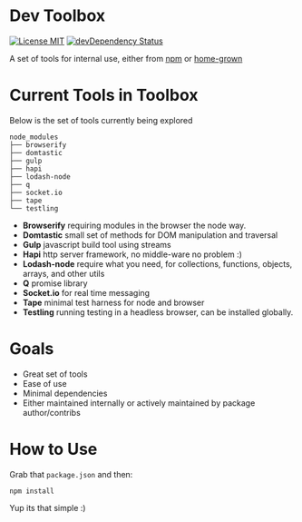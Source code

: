 Dev Toolbox
===========
[![License MIT](http://img.shields.io/npm/l/devtools.svg?style=flat)](https://github.com/freepeople/dev-toolbox/blob/master/LICENSE)
[![devDependency Status](http://img.shields.io/david/dev/freepeople/dev-toolbox.svg?style=flat)](https://david-dm.org/freepeople/dev-toolbox#info=devDependencies)

A set of tools for internal use, either from [npm](https://www.npmjs.org/) or [home-grown](https://github.com/freepeople/home-grown)


Current Tools in Toolbox
========================
Below is the set of tools currently being explored

    node_modules
    ├── browserify
    ├── domtastic
    ├── gulp
    ├── hapi
    ├── lodash-node
    ├── q
    ├── socket.io
    ├── tape
    └── testling

+ __Browserify__ requiring modules in the browser the node way.
+ __Domtastic__ small set of methods for DOM manipulation and traversal 
+ __Gulp__ javascript build tool using streams
+ __Hapi__ http server framework, no middle-ware no problem :)
+ __Lodash-node__ require what you need, for collections, functions, objects, arrays, and other utils
+ __Q__ promise library
+ __Socket.io__ for real time messaging
+ __Tape__ minimal test harness for node and browser
+ __Testling__ running testing in a headless browser, can be installed globally.




Goals
=====
+ Great set of tools
+ Ease of use
+ Minimal dependencies 
+ Either maintained internally or actively maintained by package author/contribs


How to Use
==========
Grab that `package.json` and then:

`npm install`

Yup its that simple :)